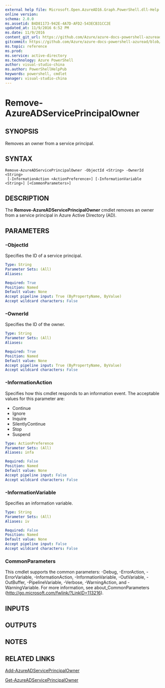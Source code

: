 ```yaml
---
external help file: Microsoft.Open.AzureAD16.Graph.PowerShell.dll-Help.xml
online version: 
schema: 2.0.0
ms.assetid: B4D81173-942E-4A7D-AFD2-543ECB31CC2E
updated_at: 11/9/2016 6:52 PM
ms.date: 11/9/2016
content_git_url: https://github.com/Azure/azure-docs-powershell-azuread/blob/live/Azure%20AD%20Cmdlets/AzureAD/v2/Remove-AzureADServicePrincipalOwner.md
gitcommit: https://github.com/Azure/azure-docs-powershell-azuread/blob/cb3fa5a729586eb23cd1f3ebf0edd6d60b784266/Azure%20AD%20Cmdlets/AzureAD/v2/Remove-AzureADServicePrincipalOwner.md
ms.topic: reference
ms.prod: 
ms.service: active-directory
ms.technology: Azure PowerShell
author: visual-studio-china
ms.author: PowerShellHelpPub
keywords: powershell, cmdlet
manager: visual-studio-china
---
```


# Remove-AzureADServicePrincipalOwner

## SYNOPSIS
Removes an owner from a service principal.

## SYNTAX

```
Remove-AzureADServicePrincipalOwner -ObjectId <String> -OwnerId <String>
 [-InformationAction <ActionPreference>] [-InformationVariable <String>] [<CommonParameters>]
```

## DESCRIPTION
The **Remove-AzureADServicePrincipalOwner** cmdlet removes an owner from a service principal in Azure Active Directory (AD).

## PARAMETERS

### -ObjectId
Specifies the ID of a service principal.

```yaml
Type: String
Parameter Sets: (All)
Aliases: 

Required: True
Position: Named
Default value: None
Accept pipeline input: True (ByPropertyName, ByValue)
Accept wildcard characters: False
```

### -OwnerId
Specifies the ID of the owner.

```yaml
Type: String
Parameter Sets: (All)
Aliases: 

Required: True
Position: Named
Default value: None
Accept pipeline input: True (ByPropertyName, ByValue)
Accept wildcard characters: False
```

### -InformationAction
Specifies how this cmdlet responds to an information event. The acceptable values for this parameter are:

- Continue
- Ignore
- Inquire
- SilentlyContinue
- Stop
- Suspend

```yaml
Type: ActionPreference
Parameter Sets: (All)
Aliases: infa

Required: False
Position: Named
Default value: None
Accept pipeline input: False
Accept wildcard characters: False
```

### -InformationVariable
Specifies an information variable.

```yaml
Type: String
Parameter Sets: (All)
Aliases: iv

Required: False
Position: Named
Default value: None
Accept pipeline input: False
Accept wildcard characters: False
```

### CommonParameters
This cmdlet supports the common parameters: -Debug, -ErrorAction, -ErrorVariable, -InformationAction, -InformationVariable, -OutVariable, -OutBuffer, -PipelineVariable, -Verbose, -WarningAction, and -WarningVariable. For more information, see about_CommonParameters (http://go.microsoft.com/fwlink/?LinkID=113216).

## INPUTS

## OUTPUTS

## NOTES

## RELATED LINKS
[Add-AzureADServicePrincipalOwner](xref:AzureAD/v2/Add-AzureADServicePrincipalOwner.md)

[Get-AzureADServicePrincipalOwner](xref:AzureAD/v2/Get-AzureADServicePrincipalOwner.md)
